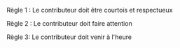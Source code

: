 Règle 1 : Le contributeur doit être courtois et respectueux 

Règle 2 : Le contributeur doit faire attention

Règle 3: Le contributeur doit venir à l'heure